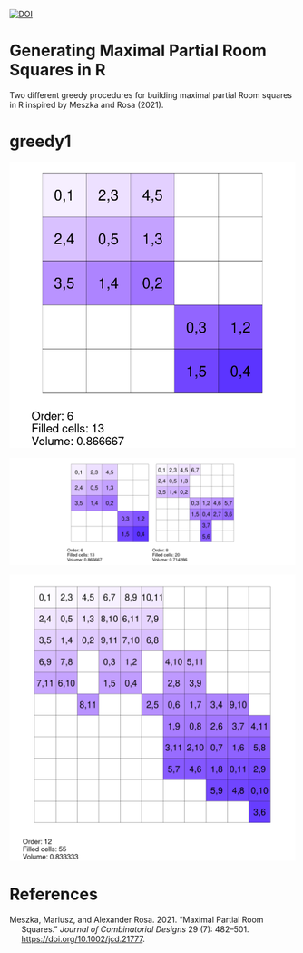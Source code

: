 [![DOI](https://zenodo.org/badge/544776750.svg)](https://zenodo.org/badge/latestdoi/544776750)

# Generating Maximal Partial Room Squares in R

Two different greedy procedures for building maximal partial Room squares in R inspired by Meszka and Rosa (2021).

# greedy1

![](plots/greedy1-example-plot.png)

![](plots/greedy1-examples1-plot.png)

![](plots/greedy1-examples2-plot.png)

# References

<div id="refs" class="references csl-bib-body hanging-indent">

<div id="ref-meszkaMaximalPartialRoom2021" class="csl-entry">

Meszka, Mariusz, and Alexander Rosa. 2021. “Maximal Partial Room Squares.” *Journal of Combinatorial Designs* 29 (7): 482–501. <https://doi.org/10.1002/jcd.21777>.

</div>

</div>
